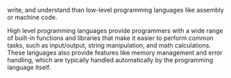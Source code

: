 write, and understand than low-level programming languages like assembly or machine code.

High level programming languages provide programmers with a wide range of built-in functions and libraries that make it easier to perform common tasks, such as input/output, string manipulation, and math calculations. These languages also provide features like memory management and error handling, which are typically handled automatically by the programming language itself.

